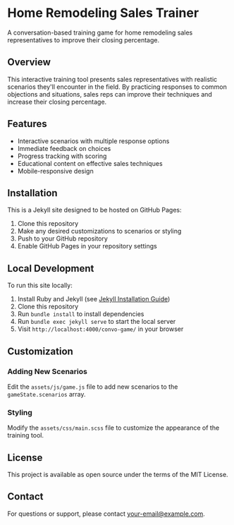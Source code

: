 # Home Remodeling Sales Trainer

A conversation-based training game for home remodeling sales representatives to improve their closing percentage.

## Overview

This interactive training tool presents sales representatives with realistic scenarios they'll encounter in the field. By practicing responses to common objections and situations, sales reps can improve their techniques and increase their closing percentage.

## Features

- Interactive scenarios with multiple response options
- Immediate feedback on choices
- Progress tracking with scoring
- Educational content on effective sales techniques
- Mobile-responsive design

## Installation

This is a Jekyll site designed to be hosted on GitHub Pages:

1. Clone this repository
2. Make any desired customizations to scenarios or styling
3. Push to your GitHub repository
4. Enable GitHub Pages in your repository settings

## Local Development

To run this site locally:

1. Install Ruby and Jekyll (see [Jekyll Installation Guide](https://jekyllrb.com/docs/installation/))
2. Clone this repository
3. Run `bundle install` to install dependencies
4. Run `bundle exec jekyll serve` to start the local server
5. Visit `http://localhost:4000/convo-game/` in your browser

## Customization

### Adding New Scenarios

Edit the `assets/js/game.js` file to add new scenarios to the `gameState.scenarios` array.

### Styling

Modify the `assets/css/main.scss` file to customize the appearance of the training tool.

## License

This project is available as open source under the terms of the MIT License.

## Contact

For questions or support, please contact [your-email@example.com](mailto:your-email@example.com).

